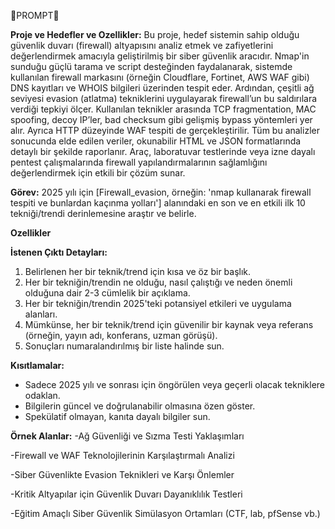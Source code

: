 🚀PROMPT🚀

**Proje ve Hedefler ve Ozellikler:** Bu proje, hedef sistemin sahip olduğu güvenlik duvarı (firewall) altyapısını analiz etmek ve zafiyetlerini değerlendirmek amacıyla geliştirilmiş bir siber güvenlik aracıdır. Nmap'in sunduğu güçlü tarama ve script desteğinden faydalanarak, sistemde kullanılan firewall markasını (örneğin Cloudflare, Fortinet, AWS WAF gibi) DNS kayıtları ve WHOIS bilgileri üzerinden tespit eder. Ardından, çeşitli ağ seviyesi evasion (atlatma) tekniklerini uygulayarak firewall’un bu saldırılara verdiği tepkiyi ölçer. Kullanılan teknikler arasında TCP fragmentation, MAC spoofing, decoy IP’ler, bad checksum gibi gelişmiş bypass yöntemleri yer alır. Ayrıca HTTP düzeyinde WAF tespiti de gerçekleştirilir. Tüm bu analizler sonucunda elde edilen veriler, okunabilir HTML ve JSON formatlarında detaylı bir şekilde raporlanır. Araç, laboratuvar testlerinde veya izne dayalı pentest çalışmalarında firewall yapılandırmalarının sağlamlığını değerlendirmek için etkili bir çözüm sunar. 


**Görev:** 2025 yılı için [Firewall_evasion, örneğin: 'nmap kullanarak firewall tespiti ve bunlardan kaçınma yolları'] alanındaki en son ve en etkili ilk 10 tekniği/trendi derinlemesine araştır ve belirle. 

**Ozellikler** 

**İstenen Çıktı Detayları:** 
1. Belirlenen her bir teknik/trend için kısa ve öz bir başlık.
2. Her bir tekniğin/trendin ne olduğu, nasıl çalıştığı ve neden önemli olduğuna dair 2-3 cümlelik bir açıklama.
3. Her bir tekniğin/trendin 2025'teki potansiyel etkileri ve uygulama alanları.
4. Mümkünse, her bir teknik/trend için güvenilir bir kaynak veya referans (örneğin, yayın adı, konferans, uzman görüşü).
5. Sonuçları numaralandırılmış bir liste halinde sun. 

**Kısıtlamalar:** 
- Sadece 2025 yılı ve sonrası için öngörülen veya geçerli olacak tekniklere odaklan. 
- Bilgilerin güncel ve doğrulanabilir olmasına özen göster. 
- Spekülatif olmayan, kanıta dayalı bilgiler sun.

**Örnek Alanlar:** 
   -Ağ Güvenliği ve Sızma Testi Yaklaşımları

   -Firewall ve WAF Teknolojilerinin Karşılaştırmalı Analizi

   -Siber Güvenlikte Evasion Teknikleri ve Karşı Önlemler

   -Kritik Altyapılar için Güvenlik Duvarı Dayanıklılık Testleri

   -Eğitim Amaçlı Siber Güvenlik Simülasyon Ortamları (CTF, lab, pfSense vb.)
